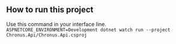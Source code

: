 ## How to run this project

Use this command in your interface line.
`ASPNETCORE_ENVIRONMENT=Development dotnet watch run --project Chronus.Api/Chronus.Api.csproj`
